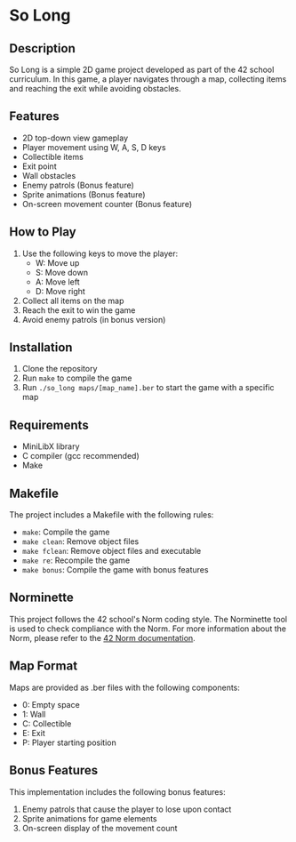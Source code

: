 # So Long

## Description

So Long is a simple 2D game project developed as part of the 42 school curriculum. In this game, a player navigates through a map, collecting items and reaching the exit while avoiding obstacles.

## Features

- 2D top-down view gameplay
- Player movement using W, A, S, D keys
- Collectible items
- Exit point
- Wall obstacles
- Enemy patrols (Bonus feature)
- Sprite animations (Bonus feature)
- On-screen movement counter (Bonus feature)

## How to Play

1. Use the following keys to move the player:
   - W: Move up
   - S: Move down
   - A: Move left
   - D: Move right
2. Collect all items on the map
3. Reach the exit to win the game
4. Avoid enemy patrols (in bonus version)

## Installation

1. Clone the repository
2. Run `make` to compile the game
3. Run `./so_long maps/[map_name].ber` to start the game with a specific map

## Requirements

- MiniLibX library
- C compiler (gcc recommended)
- Make

## Makefile

The project includes a Makefile with the following rules:
- `make`: Compile the game
- `make clean`: Remove object files
- `make fclean`: Remove object files and executable
- `make re`: Recompile the game
- `make bonus`: Compile the game with bonus features

## Norminette

This project follows the 42 school's Norm coding style. The Norminette tool is used to check compliance with the Norm. For more information about the Norm, please refer to the [42 Norm documentation](https://github.com/42School/norminette).

## Map Format

Maps are provided as .ber files with the following components:
- 0: Empty space
- 1: Wall
- C: Collectible
- E: Exit
- P: Player starting position

## Bonus Features

This implementation includes the following bonus features:
1. Enemy patrols that cause the player to lose upon contact
2. Sprite animations for game elements
3. On-screen display of the movement count